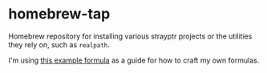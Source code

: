# homebrew-tap
Homebrew repository for installing various strayptr projects or the utilities they rely on, such as `realpath`.

I'm using [this example formula](https://github.com/Homebrew/homebrew/blob/master/Library/Contributions/example-formula.rb) as a guide for how to craft my own formulas.
